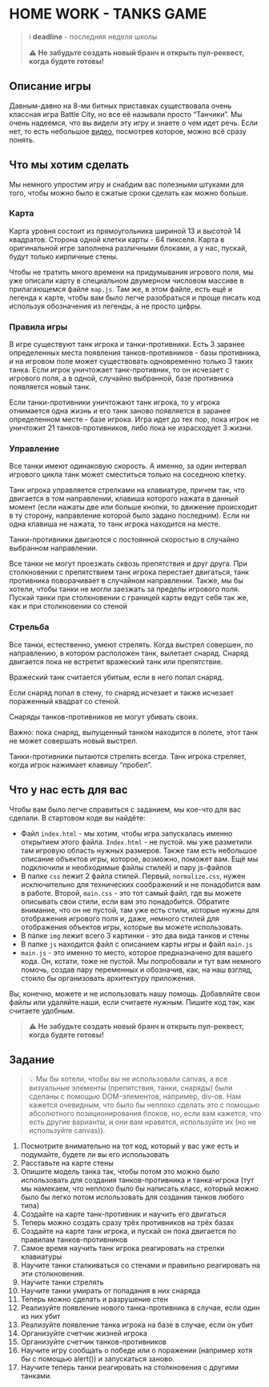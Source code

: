 # HOME WORK - TANKS GAME

> :information_source: **deadline** - последняя неделя школы
>
> :warning: **Не забудьте создать новый бранч и открыть пул-реквест, когда будете готовы!**

## Описание игры

Давным-давно на 8-ми битных приставках существовала очень классная игра Battle City, но все её называли просто “Танчики”. Мы очень надеемся, что вы видели эту игру и знаете о чем идет речь. Если нет, то есть небольшое [видео](https://www.youtube.com/watch?v=Pm5Ur_Yf_S0), посмотрев которое, можно всё сразу понять.

## Что мы хотим сделать

Мы немного упростим игру и снабдим вас полезными штуками для того, чтобы можно было в сжатые сроки сделать как можно больше.

### Карта

Карта уровня состоит из прямоугольника шириной 13 и высотой 14 квадратов. Сторона одной клетки карты - 64 пикселя. Карта в оригинальной игре заполнена различными блоками, а у нас, пускай, будут только кирпичные стены.

Чтобы не тратить много времени на придумывания игрового поля, мы уже описали карту в специальном двумерном числовом массиве в прилагающемся файле `map.js`. Там же, в этом файле, есть ещё и легенда к карте, чтобы вам было легче разобраться и проще писать код используя обозначения из легенды, а не просто цифры.

### Правила игры

В игре существуют танк игрока и танки-противники. Есть 3 заранее определенных места появления танков-противников - базы противника, и на игровом поле может существовать одновременно только 3 таких танка. Если игрок уничтожает танк-противник, то он исчезает с игрового поля, а в одной, случайно выбранной, базе противника появляется новый танк.

Если танки-противники уничтожают танк игрока, то у игрока отнимается одна жизнь и его танк заново появляется в заранее определенном месте - базе игрока.
Игра идет до тех пор, пока игрок не уничтожит 21 танков-противников, либо пока не израсходует 3 жизни.

### Управление

Все танки имеют одинаковую скорость. А именно, за один интервал игрового цикла танк может сместиться только на соседнюю клетку.

Танк игрока управляется стрелками на клавиатуре, причем так, что двигается в том направлении, клавиша которого нажата в данный момент (если нажаты две или больше кнопки, то движение происходит в ту сторону, направление которой было задано последним). Если ни одна клавиша не нажата, то танк игрока находится на месте.

Танки-противники двигаются с постоянной скоростью в случайно выбранном направлении.

Все танки не могут проезжать сквозь препятствия и друг друга. При столкновении с препятствием танк игрока перестает двигаться, танк противника поворачивает в случайном направлении. Также, мы бы хотели, чтобы танки не могли заезжать за пределы игрового поля. Пускай танки при столкновении с границей карты ведут себя так же, как и при столкновении со стеной

### Стрельба

Все танки, естественно, умеют стрелять. Когда выстрел совершен, по направлению, в котором расположен танк, вылетает снаряд. Снаряд двигается пока не встретит вражеский танк или препятствие.

Вражеский танк считается убитым, если в него попал снаряд.

Если снаряд попал в стену, то снаряд исчезает и также исчезает пораженный квадрат со стеной.

Снаряды танков-противников не могут убивать своих.

Важно: пока снаряд, выпущенный танком находится в полете, этот танк не может совершать новый выстрел.

Танки-противники пытаются стрелять всегда. Танк игрока стреляет, когда игрок нажимает клавишу “пробел”.

## Что у нас есть для вас

Чтобы вам было легче справиться с заданием, мы кое-что для вас сделали.
В стартовом коде вы найдёте:

- Файл `index.html` - мы хотим, чтобы игра запускалась именно открытием этого файла. `Index.html` - не пустой. мы уже разметили там игровую область нужных размеров. Также там есть небольшое описание объектов игры, которое, возможно, поможет вам. Ещё мы подключили и необходимые файлы стилей) и пару js-файлов
- В папке `css` лежит 2 файла стилей. Первый, `normalize.css`, нужен исключительно для технических соображений и не понадобится вам в работе. Второй, `main.css` - это тот самый файл, где вы можете описывать свои стили, если вам это понадобится. Обратите внимание, что он не пустой, там уже есть стили, которые нужны для отображения игрового поля и, даже, немного стилей для отображения объектов игры, которые вы можете использовать.
- В папке `img` лежит всего 3 картинки - это два вида танков и стены
- В папке `js` находится файл с описанием карты игры и файл `main.js`
- `main.js` - это именно то место, которое предназначено для вашего кода. Он, кстати, тоже не пустой. Мы попробовали и тут вам немного помочь, создав пару переменных и обозначив, как, на наш взгляд, стоило бы организовать архитектуру приложения.

Вы, конечно, можете и не использовать нашу помощь. Добавляйте свои файлы или удаляйте наши, если считаете нужным. Пишите код так, как считаете удобным.

> :warning: **Не забудьте создать новый бранч и открыть пул-реквест, когда будете готовы!**

## Задание

> :bulb: Мы бы хотели, чтобы вы не использовали canvas, а все визуальные элементы (препятствия, танки, снаряды) были сделаны с помощью DOM-элементов, например, div-ов. Нам кажется очевидным, что было бы неплохо сделать это с помощью абсолютного позиционирования блоков, но, если вам кажется, что есть другие варианты, и они вам нравятся, используйте их (но не используйте canvas)).

1. Посмотрите внимательно на тот код, который у вас уже есть и подумайте, будете ли вы его использовать
2. Расставьте на карте стены
3. Опишите модель танка так, чтобы потом это можно было использовать для создания танков-противника и танка-игрока (тут мы намекаем, что неплохо было бы написать класс, который можно было бы легко потом использовать для создания танков любого типа)
4. Создайте на карте танк-противник и научить его двигаться
5. Теперь можно создать сразу трёх противников на трёх базах
6. Создайте на карте танк игрока, и пускай он пока двигается по правилам танков-противников
7. Самое время научить танк игрока реагировать на стрелки клавиатуры
8. Научите танки сталкиваться со стенами и правильно реагировать на эти столкновения.
9. Научите танки стрелять
10. Научите танки умирать от попадания в них снаряда
11. Теперь можно сделать и разрушение стен
12. Реализуйте появление нового танка-противника в случае, если один из них убит
13. Реализуйте появление танка игрока на базе в случае, если он убит
14. Организуйте счетчик жизней игрока
15. Организуйте счетчик танков-противников
16. Научите игру сообщать о победе или о поражении (например хотя бы с помощью alert()) и запускаться заново.
17. Научите теперь танки реагировать на столкновения с другими танками.

